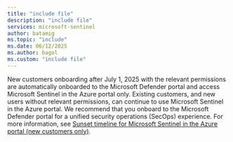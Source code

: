 ```yaml
---
title: "include file" 
description: "include file" 
services: microsoft-sentinel
author: batamig
ms.topic: "include"
ms.date: 06/12/2025
ms.author: bagol
ms.custom: "include file"
---
```


New customers onboarding after July 1, 2025 with the relevant permissions are automatically onboarded to the Microsoft Defender portal and access Microsoft Sentinel in the Azure portal only. Existing customers, and new users without relevant permissions, can continue to use Microsoft Sentinel in the Azure portal. We recommend that you onboard to the Microsoft Defender portal for a unified security operations (SecOps) experience.  For more information, see [Sunset timeline for Microsoft Sentinel in the Azure portal (new customers only)](../microsoft-sentinel-defender-portal.md#sunset-timeline-for-microsoft-sentinel-in-the-azure-portal-new-customers-only).
